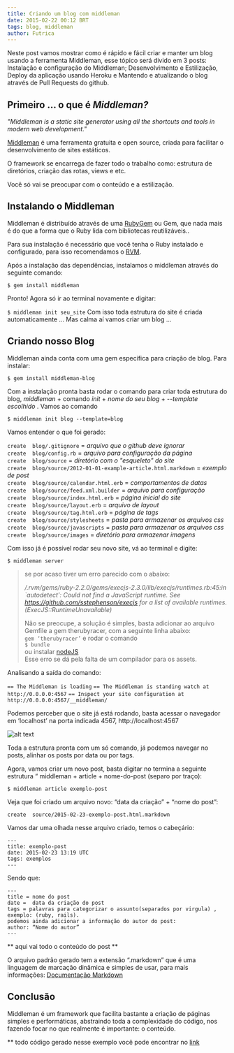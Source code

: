 ```yaml
---
title: Criando um blog com middleman
date: 2015-02-22 00:12 BRT
tags: blog, middleman
author: Futrica
---
```


Neste post vamos mostrar como é rápido e fácil criar e manter um blog usando a ferramenta Middleman, esse tópico será divido em 3 posts: Instalação e configuração do Middleman; Desenvolvimento e Estilização, Deploy da aplicação usando Heroku e Mantendo e atualizando o blog através de Pull Requests do github.

## Primeiro ... o que é *Middleman?*

*"Middleman is a static site generator using all the shortcuts and tools in modern web development."*

[Middleman](https://middlemanapp.com/) é uma ferramenta gratuita e open source, criada para facilitar o desenvolvimento de sites estáticos.

O framework se encarrega de fazer todo o trabalho como: estrutura de diretórios, criação das rotas, views e etc.

Você só vai se preocupar com o conteúdo e a estilização.

## Instalando o Middleman

Middleman é distribuído através de uma [RubyGem](https://rubygems.org/) ou Gem, que nada mais é do que a forma que o Ruby lida com bibliotecas reutilizáveis..

Para sua instalação é necessário que você tenha o Ruby instalado e configurado, para isso recomendamos o [RVM](https://rvm.io/rvm/install).

Após a instalação das dependências, instalamos o middleman através do seguinte comando:

`$ gem install middleman`

Pronto! Agora só ir ao terminal novamente e digitar:

`$ middleman init seu_site`
Com isso toda estrutura do site é criada automaticamente … Mas calma aí vamos criar um blog … 

## Criando nosso Blog
Middleman ainda conta com uma gem específica para criação de blog. Para instalar:

`$ gem install middleman-blog`

Com a instalação pronta basta rodar o comando para criar toda estrutura do blog, *middleman* + comando *init* + *nome do seu blog* + *--template escolhido* . Vamos ao comando

`$ middleman init blog --template=blog`

Vamos entender o que foi gerado:


`create  blog/.gitignore` = *arquivo que o github deve ignorar* <br />
`create  blog/config.rb` = *arquivo para configuração da página*<br />
`create  blog/source` = *diretório com o "esqueleto" do site*<br />
`create  blog/source/2012-01-01-example-article.html.markdown` = *exemplo de post* <br />
`create  blog/source/calendar.html.erb` = *comportamentos de datas*<br />
`create  blog/source/feed.xml.builder` = *arquivo para configuração*<br />
`create  blog/source/index.html.erb` = *página inicial do site*<br />
`create  blog/source/layout.erb` = *arquivo de layout*<br />
`create  blog/source/tag.html.erb` = *página de tags*<br />
`create  blog/source/stylesheets`  = *pasta para armazenar os arquivos css*<br />
`create  blog/source/javascripts` = *pasta para armazenar os arquivos css*<br />
`create  blog/source/images` = *diretório para armazenar imagens* <br />



Com isso já é possível rodar seu novo site, vá ao terminal e digite:

`$ middleman server`


> se por acaso tiver um erro parecido com o abaixo:
>
> */.rvm/gems/ruby-2.2.0/gems/execjs-2.3.0/lib/execjs/runtimes.rb:45:in `autodetect': Could not find a JavaScript runtime. See https://github.com/sstephenson/execjs for a list of available runtimes. (ExecJS::RuntimeUnavailable)*
>
> Não se preocupe, a solução é simples, basta adicionar ao arquivo Gemfile a gem therubyracer, com a seguinte linha abaixo: <br />
> `gem ‘therubyracer’`
> e rodar o comando <br />
> `$ bundle` <br />
> ou instalar [nodeJS](http://nodejs.org/) <br />
> Esse erro se dá pela falta de um compilador para os assets.

Analisando a saída do comando:

`== The Middleman is loading`
`== The Middleman is standing watch at http://0.0.0.0:4567`
`== Inspect your site configuration at http://0.0.0.0:4567/__middleman/`


Podemos perceber que o site já está rodando, basta acessar o navegador em ‘localhost’ na porta indicada 4567, http://localhost:4567

 ![alt text](/images/blog.png "blog no ar!") 

Toda a estrutura pronta com um só comando, já podemos navegar no posts, alinhar os posts por data ou por tags.

Agora, vamos criar um novo post, basta digitar no termina a seguinte estrutura “ middleman + article + nome-do-post (separo por traço):

`$ middleman article exemplo-post`

Veja que foi criado um arquivo novo: “data da criação” + “nome do post”:

`create  source/2015-02-23-exemplo-post.html.markdown`

Vamos dar uma olhada nesse arquivo criado, temos o cabeçário:

```
---
title: exemplo-post
date: 2015-02-23 13:19 UTC
tags: exemplos
--- 
```

Sendo que:

```
---
title = nome do post
date =  data da criação do post
tags = palavras para categorizar o assunto(separados por virgula) , exemplo: (ruby, rails).
podemos ainda adicionar a informação do autor do post:
author: “Nome do autor”
---
```

** aqui vai todo o conteúdo do post **


O arquivo padrão gerado tem a extensão “.markdown” que é uma linguagem de marcação dinâmica e simples de usar, para mais informações: [Documentação Markdown](https://help.github.com/articles/github-flavored-markdown/)

## Conclusão 

Middleman é um framework que facilita bastante a criação de páginas simples e performáticas, abstraindo toda a complexidade do código, nos fazendo focar no que realmente é importante: o conteúdo.

** todo código gerado nesse exemplo você pode encontrar no [link](https://github.com/futrica/exemplo_blog)
